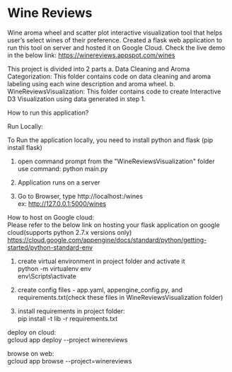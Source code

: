# Wine Reviews

Wine aroma wheel and scatter plot interactive visualization tool that helps user’s select wines of their preference. Created a flask web application to run this tool on server and hosted it on Google Cloud. Check the live demo in the below link:
https://winereviews.appspot.com/wines

This project is divided into 2 parts
a. Data Cleaning and Aroma Categorization: This folder contains code on data cleaning and aroma labeling using each wine description and aroma wheel.
b. WineReviewsVisualization: This folder contains code to create Interactive D3 Visualization using data generated in step 1.

How to run this application?  

Run Locally:  

To Run the application locally, you need to install python and flask (pip install flask)  

1) open command prompt from the "WineReviewsVisualization" folder  
use command: python main.py  

2) Application runs on a server  

3) Go to Browser, type http://localhost:<portnumber>/wines  
ex: http://127.0.0.1:5000/wines  
 
 
How to host on Google cloud:  
Please refer to the below link on hosting your flask application on google cloud(supports python 2.7.x versions only)  
https://cloud.google.com/appengine/docs/standard/python/getting-started/python-standard-env  

1. create virtual environment in project folder and activate it  
python -m virtualenv env  
env\Scripts\activate  

2. create config files -  app.yaml, appengine_config.py, and requirements.txt(check these files in WineReviewsVisualization folder)  

3. install requirements in project folder:  
pip install -t lib -r requirements.txt  

deploy on cloud:  
gcloud app deploy --project winereviews  

browse on web:   
gcloud app browse --project=winereviews  
